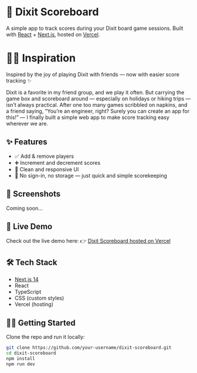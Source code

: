 
# 🎨 Dixit Scoreboard

A simple app to track scores during your Dixit board game sessions.
Built with [React](https://reactjs.org/) + [Next.js](https://nextjs.org/), hosted on [Vercel](https://vercel.com).

# 🧙‍♀️ Inspiration
Inspired by the joy of playing Dixit with friends — now with easier score tracking ✨

Dixit is a favorite in my friend group, and we play it often. But carrying the game box and scoreboard around
— especially on holidays or hiking trips — isn’t always practical. After one too many games scribbled on napkins,
and a friend saying, “You’re an engineer, right? Surely you can create an app for this!” — I finally built a simple web app
to make score tracking easy wherever we are.

## ✨ Features

- ✅ Add & remove players
- ➕ Increment and decrement scores
- 🎯 Clean and responsive UI
- 🧠 No sign-in, no storage — just quick and simple scorekeeping

## 📸 Screenshots

Coming soon...

[//]: # (TODO: Add a screenshot of the app)
[//]: # (![Dixit Points Counter screenshot]&#40;public/screenshot.png&#41;)

## 🚀 Live Demo

Check out the live demo here: 👉 [Dixit Scoreboard hosted on Vercel](https://dixit-scoreboard-two.vercel.app/)

## 🛠️ Tech Stack

- [Next.js 14](https://nextjs.org/)
- React
- TypeScript
- CSS (custom styles)
- Vercel (hosting)

## 🧑‍💻 Getting Started

Clone the repo and run it locally:

```bash
git clone https://github.com/your-username/dixit-scoreboard.git
cd dixit-scoreboard
npm install
npm run dev
